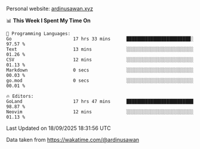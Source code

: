 Personal website: [ardinusawan.xyz](https://ardinusawan.xyz)

<!--START_SECTION:waka-->
📊 **This Week I Spent My Time On** 

```text
💬 Programming Languages: 
Go                       17 hrs 33 mins      ████████████████████████░   97.57 % 
Text                     13 mins             ░░░░░░░░░░░░░░░░░░░░░░░░░   01.26 % 
CSV                      12 mins             ░░░░░░░░░░░░░░░░░░░░░░░░░   01.13 % 
Markdown                 0 secs              ░░░░░░░░░░░░░░░░░░░░░░░░░   00.03 % 
go.mod                   0 secs              ░░░░░░░░░░░░░░░░░░░░░░░░░   00.01 % 

🔥 Editors: 
GoLand                   17 hrs 47 mins      █████████████████████████   98.87 % 
Neovim                   12 mins             ░░░░░░░░░░░░░░░░░░░░░░░░░   01.13 % 
```


 Last Updated on 18/09/2025 18:31:56 UTC
<!--END_SECTION:waka-->
Data taken from https://wakatime.com/@ardinusawan

